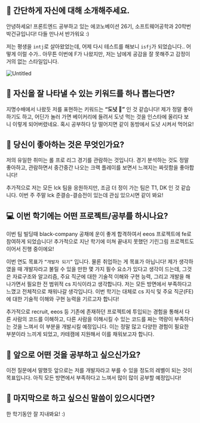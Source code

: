 ## 👋 간단하게 자신에 대해 소개해주세요.

안녕하세요! 프론트엔드 공부하고 있는 에코노베이션 26기, 소프트웨어공학과 20학번 박건규입니다! 다들 만나서 반가워요 :) 

저는 평생을 `intj`로 살아왔었는데, 어제 다시 테스트를 해보니 `isfj`가 되었습니다.. 어떻게 이럴 수가.. 아무튼 이번에 F가 나왔지만, 저는 남에게 공감을 잘 못해주고 감정이 거의 없는 스타일입니다.

![Untitled](https://github.com/JNU-econovation/Let-s-git-it-started/assets/67491015/1ab15d9d-b8a0-400d-9aa1-e06a39c65969)

## 🔎 자신을 잘 나타낼 수 있는 키워드를 하나 뽑는다면?

지명수배에서 나왔듯 저를 표현하는 키워드는 **“도넛 🍩”** 인 것 같습니다! 제가 정말 좋아하기도 하고, 어딘가 놀러 가면 베이커리에 들려서 도넛 먹는 것을 인스타에 올리다 보니 이렇게 되어버렸네요. 혹시 공부하다 당 떨어지면 같이 동방에서 도넛 시켜서 먹어요!

## 💌 당신이 좋아하는 것은 무엇인가요?

저의 유일한 취미는 롤 프로 리그 경기를 관람하는 것입니다. 경기 분석하는 것도 정말 좋아하고, 관람하면서 중간중간 나오는 크랙 플레이를 보면서 느껴지는 짜릿함을 좋아합니다! 

추가적으로 저는 모든 lck 팀을 응원하지만, 조금 더 정이 가는 팀은 T1, DK 인 것 같습니다. 이번 주 주말 lck 준결승-결승전이 있는데 관심 있으시면 같이 봐요! 

## 💻 이번 학기에는 어떤 프로젝트/공부를 하시나요?

이번 팀 빌딩때 black-company 공채에 운이 좋게 합격하여서 eeos 프로젝트에 fe로 참여하게 되었습니다! 추가적으로 지난 학기에 미쳐 끝내지 못했던 기린그림 프로젝트도 이어서 진행 중이에요! 

이번 연도 목표가 `“개발자 되기”` 입니다. 물론 취업하는 게 목표가 아닙니다! 제가 생각하였을 때 개발자라고 불릴 수 있을 만한 몇 가지 필수 요소가 있다고 생각이 드는데, 그것은 자료구조와 알고리즘, 주요 직군에 대한 기술적 이해와 구현 능력, 그리고 개발을 해나가면서 필요한 전 범위적 cs 지식이라고 생각합니다. 저는 모든 방면에서 부족하다고 느꼈고 전체적으로 채워나갈 생각입니다. 이번 학기는 대체로 cs 지식 및 주요 직군(FE)에 대한 기술적 이해와 구현 능력을 기르고자 합니다! 

추가적으로 recruit, eeos 등 기존에 존재하던 프로젝트에 투입되는 경험을 통해서 다른 사람의 코드를 이해하고, 다른 사람을 이해시킬 수 있는 코드를 짜는 역량이 부족하다는 것을 느껴서  이 부분을 개발시킬 예정입니다. 이는 정말 많고 다양한 경험이 필요한 부분이라 느끼게 되었고, 카테캠에 지원해서 이를 채워보고자 합니다. 

## 👣 앞으로 어떤 것을 공부하고 싶으신가요?

이전 질문에서 말했듯 앞으로는 저를 개발자라고 부를 수 있을 정도의 레벨이 되는 것이 목표입니다. 아직 모든 방면에서 부족하다고 느껴서 많이 많이 공부할 예정입니다!

## 💙 마지막으로 하고 싶으신 말씀이 있으시다면?

한 학기동안 잘 지내봐요! :)